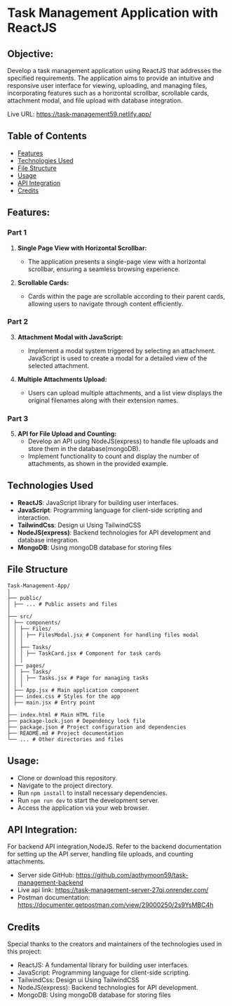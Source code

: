 # Task Management Application with ReactJS

## Objective:

Develop a task management application using ReactJS that addresses the specified requirements. The application aims to provide an intuitive and responsive user interface for viewing, uploading, and managing files, incorporating features such as a horizontal scrollbar, scrollable cards, attachment modal, and file upload with database integration.

Live URL: https://task-management59.netlify.app/

## Table of Contents

- [Features](#features)
- [Technologies Used](#technologies-used)
- [File Structure](#file-structure)
- [Usage](#usage)
- [API Integration](#api-integration)
- [Credits](#credits)

## Features:

### Part 1

1. **Single Page View with Horizontal Scrollbar:**

   - The application presents a single-page view with a horizontal scrollbar, ensuring a seamless browsing experience.

2. **Scrollable Cards:**
   - Cards within the page are scrollable according to their parent cards, allowing users to navigate through content efficiently.

### Part 2

3. **Attachment Modal with JavaScript:**

   - Implement a modal system triggered by selecting an attachment. JavaScript is used to create a modal for a detailed view of the selected attachment.

4. **Multiple Attachments Upload:**
   - Users can upload multiple attachments, and a list view displays the original filenames along with their extension names.

### Part 3

5. **API for File Upload and Counting:**
   - Develop an API using NodeJS(express) to handle file uploads and store them in the database(mongoDB).
   - Implement functionality to count and display the number of attachments, as shown in the provided example.

## Technologies Used

- **ReactJS**: JavaScript library for building user interfaces.
- **JavaScript**: Programming language for client-side scripting and interaction.
- **TailwindCss**: Design ui Using TailwindCSS
- **NodeJS(express)**: Backend technologies for API development and database integration.
- **MongoDB**: Using mongoDB database for storing files

## File Structure

```plaintext
Task-Management-App/
│
├── public/
│ ├── ... # Public assets and files
│
├── src/
│ ├── components/
│ │ ├── Files/
│ │ │ ├── FilesModal.jsx # Component for handling files modal
│ │ │
│ │ ├── Tasks/
│ │ │ ├── TaskCard.jsx # Component for task cards
│ │ │
│ ├── pages/
│ │ ├── Tasks/
│ │ │ ├── Tasks.jsx # Page for managing tasks
│ │ │
│ ├── App.jsx # Main application component
│ ├── index.css # Styles for the app
│ ├── main.jsx # Entry point
│
├── index.html # Main HTML file
├── package-lock.json # Dependency lock file
├── package.json # Project configuration and dependencies
├── README.md # Project documentation
└── ... # Other directories and files
```

## Usage:

- Clone or download this repository.
- Navigate to the project directory.
- Run `npm install` to install necessary dependencies.
- Run `npm run dev` to start the development server.
- Access the application via your web browser.

## API Integration:

For backend API integration,NodeJS. Refer to the backend documentation for setting up the API server, handling file uploads, and counting attachments.

- Server side GitHub: https://github.com/aothymoon59/task-management-backend
- Live api link: https://task-management-server-27qj.onrender.com/
- Postman documentation: https://documenter.getpostman.com/view/29000250/2s9YsMBC4h

## Credits

Special thanks to the creators and maintainers of the technologies used in this project:

- ReactJS: A fundamental library for building user interfaces.
- JavaScript: Programming language for client-side scripting.
- TailwindCss: Design ui Using TailwindCSS
- NodeJS(express): Backend technologies for API development.
- MongoDB: Using mongoDB database for storing files
